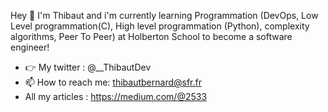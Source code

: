 

Hey 👋 I'm Thibaut and i'm currently learning Programmation (DevOps, Low Level programmation(C), High level programmation (Python), complexity algorithms, Peer To Peer) at Holberton School to become a software engineer!
- 👉 My twitter : @__ThibautDev
- 📫 How to reach me: thibautbernard@sfr.fr
- All my articles : https://medium.com/@2533
